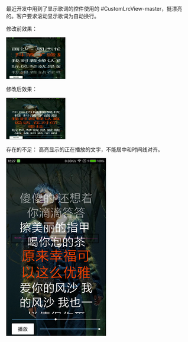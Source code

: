最近开发中用到了显示歌词的控件使用的 #CustomLrcView-master，挺漂亮的。客户要求滚动显示歌词为自动换行。

修改前效果：


![](./src_demo.gif)


修改后效果：


![](./dst_demo.gif)


存在的不足：
高亮显示的正在播放的文字，不能居中和时间线对齐。


![](./faultxx.png)
